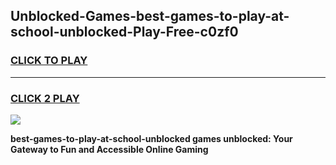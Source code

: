 
## Unblocked-Games-best-games-to-play-at-school-unblocked-Play-Free-c0zf0
<h3>
<a href="https://premium76.site?title=best-games-to-play-at-school-unblocked&ref=17A">CLICK TO PLAY</a></h3>
<hr>

<h3>
<a href="https://premium76.site?title=best-games-to-play-at-school-unblocked&ref=17A">CLICK 2 PLAY</a>
  
</h3>

<a href="https://premium76.site?title=best-games-to-play-at-school-unblocked&ref=17A"><img src="https://clearcache.store/games.png"></a>


**best-games-to-play-at-school-unblocked games unblocked: Your Gateway to Fun and Accessible Online Gaming**
